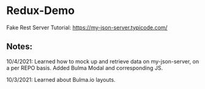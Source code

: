 # Redux-Demo


Fake Rest Server Tutorial:
https://my-json-server.typicode.com/


Notes:
---------------------------------------------------------------------------------------------------------

10/4/2021:  Learned how to mock up and retrieve data on my-json-server, on a per REPO basis.  Added Bulma Modal and corresponding JS.

10/3/2021:  Learned about Bulma.io layouts.


